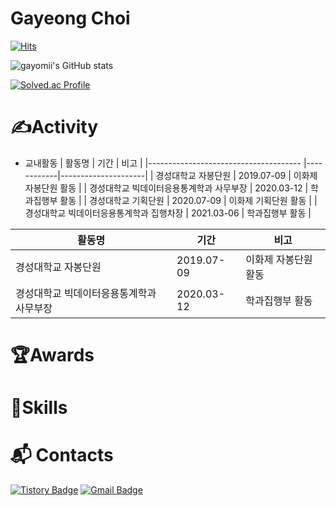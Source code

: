 # Gayeong Choi
[![Hits](https://hits.seeyoufarm.com/api/count/incr/badge.svg?url=https%3A%2F%2Fgithub.com%2Fgayomiiiii&count_bg=%23FEFFC3&title_bg=%23FFC6C6&icon=&icon_color=%23F0F0F0&title=hits&edge_flat=false)](https://hits.seeyoufarm.com)


![gayomii's GitHub stats](https://github-readme-stats.vercel.app/api?username=gayomiiiii&show_icons=true&theme=radical)

[![Solved.ac Profile](http://mazassumnida.wtf/api/v2/generate_badge?boj=yh460700)](https://solved.ac/yh460700/)

# ✍️Activity

- 교내활동
| 활동명                                | 기간        | 비고                |
|-------------------------------------- |------------|---------------------|
| 경성대학교 자봉단원                    | 2019.07-09  | 이화제 자봉단원 활동 |
| 경성대학교 빅데이터응용통계학과 사무부장 |  2020.03-12 | 학과집행부 활동      |
| 경성대학교 기획단원                    |  2020.07-09 | 이화제 기획단원 활동 |
| 경성대학교 빅데이터응용통계학과 집행차장 |  2021.03-06 | 학과집행부 활동      |


| 활동명                               | 기간       | 비고               |
|--------------------------------------|------------|--------------------|
| 경성대학교 자봉단원                    | 2019.07-09 | 이화제 자봉단원 활동 |
| 경성대학교 빅데이터응용통계학과 사무부장 | 2020.03-12 | 학과집행부 활동     |

# 🏆Awards

# 💪Skills

# :mailbox_with_mail: Contacts
[![Tistory Badge](http://img.shields.io/badge/Tistory-000000.svg?&style=flat-square&logo=Tistory&link=https://gayomii.tistory.com/)](https://gayomii.tistory.com/)
[![Gmail Badge](https://img.shields.io/badge/Gmail-d14836?style=flat-square&logo=Gmail&logoColor=white&link=mailto:yh460700@gmail.com)](yh460700@gmail.com)
